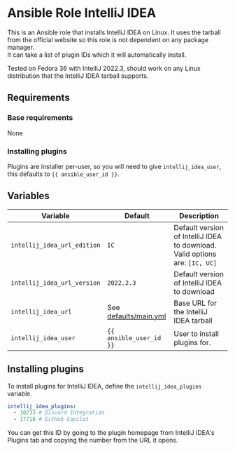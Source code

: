 # Ansible Role IntelliJ IDEA
This is an Ansible role that installs IntelliJ IDEA on Linux. It uses the tarball from the official website so this role is not dependent on any package manager.  
It can take a list of plugin IDs which it will automatically install.  

Tested on Fedora 36 with IntelliJ 2022.3, should work on any Linux distribution that the IntelliJ IDEA tarball supports.  

## Requirements

### Base requirements
None  

### Installing plugins
Plugins are installer per-user, so you will need to give `intellij_idea_user`, this defaults to `{{ ansible_user_id }}`.  

## Variables
| Variable | Default | Description |
|----------|---------|-------------|
| `intellij_idea_url_edition` | `IC` | Default version of IntelliJ IDEA to download. Valid options are: `[IC, UC]` |
| `intellij_idea_url_version` | `2022.2.3` | Default version of IntelliJ IDEA to download |
| `intellij_idea_url` | See [defaults/main.yml](./defaults/main.yml) | Base URL for the IntelliJ IDEA tarball |
| `intellij_idea_user` | `{{ ansible_user_id }}` | User to install plugins for. |

## Installing plugins
To install plugins for IntelliJ IDEA, define the `intellij_idea_plugins` variable.  
```yaml
intellij_idea_plugins:
  - 10233 # Discord Integration
  - 17718 # GitHub Copilot
```

You can get this ID by going to the plugin homepage from IntelliJ IDEA's Plugins tab and copying the number from the URL it opens.  